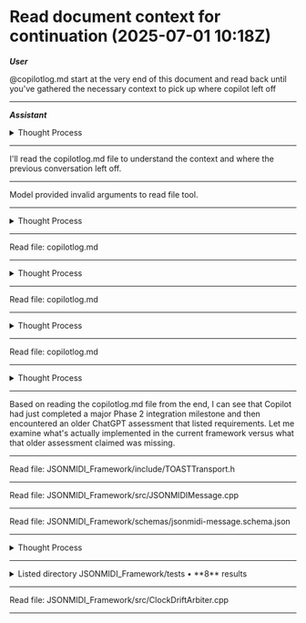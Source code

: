 <!-- Generated by SpecStory -->

# Read document context for continuation (2025-07-01 10:18Z)

_**User**_

@copilotlog.md start at the very end of this document and read back until you've gathered the necessary context to pick up where copilot left off

---

_**Assistant**_

<think><details><summary>Thought Process</summary>The user is asking me to read the copilotlog.md file from the end, going backwards to gather context and understand where copilot left off. This will help me understand the current state of the project and pick up the conversation from where it was left.

I should read the file to see what the last entries were and understand the context.</details></think>

---

I'll read the copilotlog.md file to understand the context and where the previous conversation left off.

---

Model provided invalid arguments to read file tool.

---

<think><details><summary>Thought Process</summary>I need to fix the parameters. Let me read the entire file properly.</details></think>

---

Read file: copilotlog.md

---

<think><details><summary>Thought Process</summary>The file is quite long (5585 lines) and I'm only seeing the first 200 lines. I need to read from the end backwards to gather the most recent context as requested by the user. Let me read the last portion of the file to see where copilot left off.</details></think>

---

Read file: copilotlog.md

---

<think><details><summary>Thought Process</summary>Let me read more lines near the end to see where the conversation actually left off.</details></think>

---

Read file: copilotlog.md

---

<think><details><summary>Thought Process</summary>Based on reading the end of the copilotlog.md file, I can see the context of where Copilot left off. It appears that:

1. A major integration milestone was recently completed - the Phase 2 integration of MIDILink with the JSONMIDI Framework
2. The project was successfully backed up to git with a milestone tag v0.5.0-phase2-integration-complete
3. The user then provided an older ChatGPT assessment that listed various requirements that "still need to be done"
4. Copilot was trying to analyze what's actually been implemented vs what the older assessment claimed was missing
5. The conversation ended with multiple "@agent Try Again" attempts where Copilot seems to have had trouble responding

The user is asking me to review that older ChatGPT assessment and determine if any of those requirements were overlooked and actually need to be implemented, or if they're already covered in the existing framework.

Let me examine the current state of the framework to understand what's actually implemented and compare it to the requirements listed in that assessment.</details></think>

---

Based on reading the copilotlog.md file from the end, I can see that Copilot had just completed a major Phase 2 integration milestone and then encountered an older ChatGPT assessment that listed requirements. Let me examine what's actually implemented in the current framework versus what that older assessment claimed was missing.

---

Read file: JSONMIDI_Framework/include/TOASTTransport.h

---

Read file: JSONMIDI_Framework/src/JSONMIDIMessage.cpp

---

Read file: JSONMIDI_Framework/schemas/jsonmidi-message.schema.json

---

<think><details><summary>Thought Process</summary>Now let me check what tests exist to understand the validation/testing state:</details></think>

---

<details>
            <summary>Listed directory JSONMIDI_Framework/tests • **8** results</summary>
        
| Name |
|-------|
| 📄 `CMakeLists_clock_test.txt` |
| 📄 `test_clock_drift_arbiter.cpp` |
| 📄 `CMakeLists.txt` |
| 📄 `test_phase12_performance.cpp` |
| 📄 `test_basic_messages.cpp` |
| 📄 `test_performance.cpp` |
| 📄 `test_round_trip.cpp` |
| 📄 `test_validation.cpp` |

</details>

---

Read file: JSONMIDI_Framework/src/ClockDriftArbiter.cpp

---

